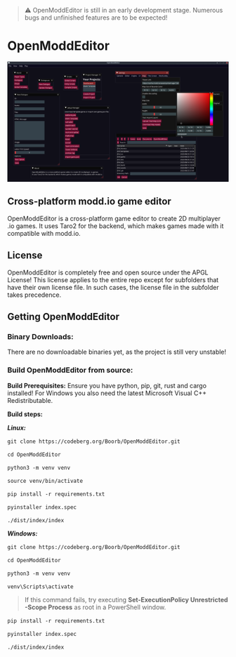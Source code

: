 > ⚠️ OpenModdEditor is still in an early development stage. Numerous bugs and unfinished features are to be expected!
# OpenModdEditor
![Editor](assets/editor.jpg)
## Cross-platform modd.io game editor
OpenModdEditor is a cross-platform game editor to create 2D multiplayer .io games.
It uses Taro2 for the backend, which makes games made with it compatible with modd.io.
## License
OpenModdEditor is completely free and open source under the APGL License!
This license applies to the entire repo except for subfolders that have their own license file. In such cases, the license file in the subfolder takes precedence.
## Getting OpenModdEditor
### Binary Downloads:
There are no downloadable binaries yet, as the project is still very unstable!
### Build OpenModdEditor from source:
**Build Prerequisites:**
Ensure you have python, pip, git, rust and cargo installed!
For Windows you also need the latest Microsoft Visual C++ Redistributable.

**Build steps:**

***Linux:***
```
git clone https://codeberg.org/Boorb/OpenModdEditor.git
```
```
cd OpenModdEditor
```
```
python3 -m venv venv
```
```
source venv/bin/activate
```
```
pip install -r requirements.txt
```
```
pyinstaller index.spec
```
```
./dist/index/index 
```
***Windows:***
```
git clone https://codeberg.org/Boorb/OpenModdEditor.git
```
```
cd OpenModdEditor
```
```
python3 -m venv venv
```
```
venv\Scripts\activate
```
> If this command fails, try executing **Set-ExecutionPolicy Unrestricted -Scope Process** as root in a PowerShell window.
```
pip install -r requirements.txt
```
```
pyinstaller index.spec
```
```
./dist/index/index 
```